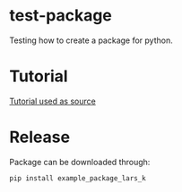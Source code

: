# test-package
Testing how to create a package for python.

# Tutorial

[Tutorial used as source](https://packaging.python.org/en/latest/tutorials/packaging-projects/)

# Release

Package can be downloaded through:

```shell
pip install example_package_lars_k
```
